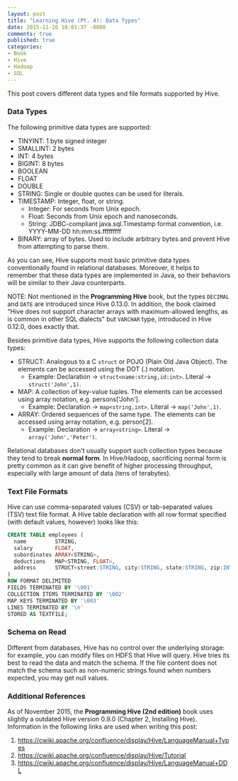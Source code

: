 ```yaml
---
layout: post
title: "Learning Hive (Pt. 4): Data Types"
date: 2015-11-26 18:01:37 -0800
comments: true
published: true
categories: 
- Book
- Hive
- Hadoop
- SQL
---
```


This post covers different data types and file formats supported by Hive.

<!--more-->

### Data Types

The following primitive data types are supported:

- TINYINT: 1 byte signed integer
- SMALLINT: 2 bytes
- INT: 4 bytes
- BIGINT: 8 bytes
- BOOLEAN
- FLOAT
- DOUBLE
- STRING: Single or double quotes can be used for literals.
- TIMESTAMP: Integer, float, or string.
    - Integer: For seconds from Unix epoch.
    - Float: Seconds from Unix epoch and nanoseconds.
    - String: JDBC-compliant java.sql.Timestamp format convention, i.e. YYYY-MM-DD hh:mm:ss.fffffffff
- BINARY: array of bytes. Used to include arbitrary bytes and prevent Hive from attempting to parse them.

As you can see, Hive supports most basic primitive data types conventionally found in relational databases. Moreover, it helps to remember that these data types are implemented in Java, so their behaviors will be similar to their Java counterparts.

NOTE: Not mentioned in the **Programming Hive** book, but the types `DECIMAL` and `DATE` are introduced since Hive 0.13.0. 
In addition, the book claimed "Hive does not support character arrays with maximum-allowed lengths, as is common in other SQL dialects" but `VARCHAR` type, introduced in Hive 0.12.0, does exactly that.

Besides primitive data types, Hive supports the following collection data types:

- STRUCT: Analogous to a C `struct` or POJO (Plain Old Java Object). The elements can be accessed using the DOT (.) notation.
    - Example: Declaration -> `struct<name:string,id:int>`. Literal -> `struct('John',1)`.
- MAP: A collection of key-value tuples. The elements can be accessed using array notation, e.g. persons['John'].
    - Example: Declaration -> `map<string,int>`. Literal -> `map('John',1)`.
- ARRAY: Ordered sequences of the same type. The elements can be accessed using array notation, e.g. person[2].
    - Example: Declaration -> `array<string>`. Literal -> `array('John','Peter')`.

Relational databases don't usually support such collection types because they tend to break **normal form**. 
In Hive/Hadoop, sacrificing normal form is pretty common as it can give benefit of higher processing throughput, especially with large amount of data (tens of terabytes).

### Text File Formats

Hive can use comma-separated values (CSV) or tab-separated values (TSV) text file format. A Hive table declaration with all row format specified (with default values, however) looks like this:

``` sql
CREATE TABLE employees (
  name         STRING,
  salary       FLOAT,
  subordinates ARRAY<STRING>,
  deductions   MAP<STRING, FLOAT>,
  address      STRUCT<street:STRING, city:STRING, state:STRING, zip:INT>
)
ROW FORMAT DELIMITED
FIELDS TERMINATED BY '\001'
COLLECTION ITEMS TERMINATED BY '\002'
MAP KEYS TERMINATED BY '\003'
LINES TERMINATED BY '\n'
STORED AS TEXTFILE;
```

### Schema on Read

Different from databases, Hive has no control over the underlying storage: for example, you can modify files on HDFS that Hive will query. Hive tries its best to read the data and match the schema. If the file content does not match the schema such as non-numeric strings found when numbers expected, you may get null values.

### Additional References

As of November 2015, the **Programming Hive (2nd edition)** book uses slightly a outdated Hive version 0.9.0 (Chapter 2, Installing Hive). Information in the following links are used when writing this post:

1. https://cwiki.apache.org/confluence/display/Hive/LanguageManual+Types
2. https://cwiki.apache.org/confluence/display/Hive/Tutorial
3. https://cwiki.apache.org/confluence/display/Hive/LanguageManual+DDL

